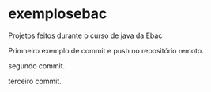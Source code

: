 # exemplosebac
Projetos feitos durante o curso de java da Ebac

Primneiro exemplo de commit e push no repositório remoto.

segundo commit.

terceiro commit.
